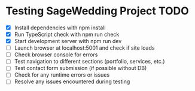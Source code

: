 # Testing SageWedding Project TODO

- [x] Install dependencies with npm install
- [x] Run TypeScript check with npm run check
- [x] Start development server with npm run dev
- [ ] Launch browser at localhost:5001 and check if site loads
- [ ] Check browser console for errors
- [ ] Test navigation to different sections (portfolio, services, etc.)
- [ ] Test contact form submission (if possible without DB)
- [ ] Check for any runtime errors or issues
- [ ] Resolve any issues encountered during testing
